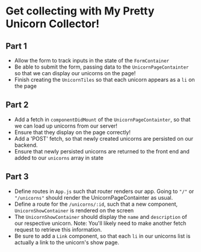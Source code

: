 # Get collecting with My Pretty Unicorn Collector!

## Part 1
  * Allow the form to track inputs in the state of the `FormContainer`
  * Be able to submit the form, passing data to the `UnicornPageContainter` so that we can display our unicorns on the page!
  * Finish creating the `UnicornTiles` so that each unicorn appears as a `li` on the page

## Part 2
  * Add a fetch in `componentDidMount` of the `UnicornPageContainter`, so that we can load up unicorns from our server!
  * Ensure that they display on the page correctly!
  * Add a 'POST' fetch, so that newly created unicorns are persisted on our backend.
  * Ensure that newly persisted unicorns are returned to the front end and added to our `unicorns` array in state

## Part 3
  * Define routes in `App.js` such that router renders our app. Going to `"/"` or `"/unicorns"` should render the UnicornPageContainter as usual.
  * Define a route for the `/unicorns/:id`, such that a new component, `UnicornShowContainer` is rendered on the screen
  * The `UnicornShowContainer` should display the `name` and `description` of our respective unicorn. Note: You'll likely need to make another fetch request to retrieve this information.
  * Be sure to add a `Link` component, so that each `li` in our unicorns list is actually a link to the unicorn's show page.
